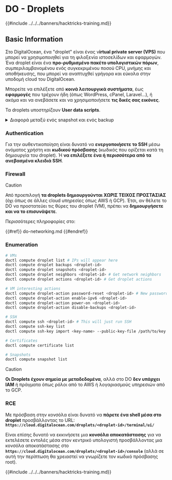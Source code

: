 # DO - Droplets

{{#include ../../../banners/hacktricks-training.md}}

## Basic Information

Στο DigitalOcean, ένα "droplet" είναι ένας v**irtual private server (VPS)** που μπορεί να χρησιμοποιηθεί για τη φιλοξενία ιστοσελίδων και εφαρμογών. Ένα droplet είναι ένα **προ-ρυθμισμένο πακέτο υπολογιστικών πόρων**, συμπεριλαμβανομένου ενός συγκεκριμένου ποσού CPU, μνήμης και αποθήκευσης, που μπορεί να αναπτυχθεί γρήγορα και εύκολα στην υποδομή cloud του DigitalOcean.

Μπορείτε να επιλέξετε από **κοινά λειτουργικά συστήματα**, έως **εφαρμογές** που τρέχουν ήδη (όπως WordPress, cPanel, Laravel...), ή ακόμα και να ανεβάσετε και να χρησιμοποιήσετε **τις δικές σας εικόνες**.

Τα droplets υποστηρίζουν **User data scripts**.

<details>

<summary>Διαφορά μεταξύ ενός snapshot και ενός backup</summary>

Στο DigitalOcean, ένα snapshot είναι μια αντίγραφο χρονικής στιγμής του δίσκου ενός Droplet. Καταγράφει την κατάσταση του δίσκου του Droplet τη στιγμή που ελήφθη το snapshot, συμπεριλαμβανομένου του λειτουργικού συστήματος, των εγκατεστημένων εφαρμογών και όλων των αρχείων και δεδομένων στον δίσκο.

Τα snapshots μπορούν να χρησιμοποιηθούν για τη δημιουργία νέων Droplets με την ίδια διαμόρφωση όπως το αρχικό Droplet, ή για την αποκατάσταση ενός Droplet στην κατάσταση που ήταν όταν ελήφθη το snapshot. Τα snapshots αποθηκεύονται στην υπηρεσία αποθήκευσης αντικειμένων του DigitalOcean και είναι αυξανόμενα, πράγμα που σημαίνει ότι αποθηκεύονται μόνο οι αλλαγές από το τελευταίο snapshot. Αυτό τα καθιστά αποδοτικά στη χρήση και οικονομικά για αποθήκευση.

Από την άλλη πλευρά, ένα backup είναι ένα πλήρες αντίγραφο ενός Droplet, συμπεριλαμβανομένου του λειτουργικού συστήματος, των εγκατεστημένων εφαρμογών, αρχείων και δεδομένων, καθώς και των ρυθμίσεων και μεταδεδομένων του Droplet. Τα backups συνήθως εκτελούνται σε τακτική βάση και καταγράφουν ολόκληρη την κατάσταση ενός Droplet σε μια συγκεκριμένη χρονική στιγμή.

Σε αντίθεση με τα snapshots, τα backups αποθηκεύονται σε συμπιεσμένη και κρυπτογραφημένη μορφή και μεταφέρονται εκτός της υποδομής του DigitalOcean σε μια απομακρυσμένη τοποθεσία για ασφαλή φύλαξη. Αυτό καθιστά τα backups ιδανικά για ανάκτηση από καταστροφές, καθώς παρέχουν ένα πλήρες αντίγραφο ενός Droplet που μπορεί να αποκατασταθεί σε περίπτωση απώλειας δεδομένων ή άλλων καταστροφικών γεγονότων.

Συνοψίζοντας, τα snapshots είναι αντίγραφα χρονικής στιγμής του δίσκου ενός Droplet, ενώ τα backups είναι πλήρη αντίγραφα ενός Droplet, συμπεριλαμβανομένων των ρυθμίσεων και μεταδεδομένων του. Τα snapshots αποθηκεύονται στην υπηρεσία αποθήκευσης αντικειμένων του DigitalOcean, ενώ τα backups μεταφέρονται εκτός της υποδομής του DigitalOcean σε μια απομακρυσμένη τοποθεσία. Και τα δύο snapshots και backups μπορούν να χρησιμοποιηθούν για την αποκατάσταση ενός Droplet, αλλά τα snapshots είναι πιο αποδοτικά στη χρήση και αποθήκευση, ενώ τα backups παρέχουν μια πιο ολοκληρωμένη λύση backup για ανάκτηση από καταστροφές.

</details>

### Authentication

Για την αυθεντικοποίηση είναι δυνατό να **ενεργοποιήσετε το SSH** μέσω ονόματος χρήστη και **κωδικού πρόσβασης** (κωδικός που ορίζεται κατά τη δημιουργία του droplet). Ή **να επιλέξετε ένα ή περισσότερα από τα ανεβασμένα κλειδιά SSH**.

### Firewall

> [!CAUTION]
> Από προεπιλογή **τα droplets δημιουργούνται ΧΩΡΙΣ ΤΕΙΧΟΣ ΠΡΟΣΤΑΣΙΑΣ** (όχι όπως σε άλλες cloud υπηρεσίες όπως AWS ή GCP). Έτσι, αν θέλετε το DO να προστατεύει τις θύρες του droplet (VM), πρέπει να **δημιουργήσετε και να το επισυνάψετε**.

Περισσότερες πληροφορίες στο:

{{#ref}}
do-networking.md
{{#endref}}

### Enumeration
```bash
# VMs
doctl compute droplet list # IPs will appear here
doctl compute droplet backups <droplet-id>
doctl compute droplet snapshots <droplet-id>
doctl compute droplet neighbors <droplet-id> # Get network neighbors
doctl compute droplet actions <droplet-id> # Get droplet actions

# VM interesting actions
doctl compute droplet-action password-reset <droplet-id> # New password is emailed to the user
doctl compute droplet-action enable-ipv6 <droplet-id>
doctl compute droplet-action power-on <droplet-id>
doctl compute droplet-action disable-backups <droplet-id>

# SSH
doctl compute ssh <droplet-id> # This will just run SSH
doctl compute ssh-key list
doctl compute ssh-key import <key-name> --public-key-file /path/to/key.pub

# Certificates
doctl compute certificate list

# Snapshots
doctl compute snapshot list
```
> [!CAUTION]
> **Οι Droplets έχουν σημεία με μεταδεδομένα**, αλλά στο DO **δεν υπάρχει IAM** ή πράγματα όπως ρόλοι από το AWS ή λογαριασμούς υπηρεσιών από το GCP.

### RCE

Με πρόσβαση στην κονσόλα είναι δυνατό να **πάρετε ένα shell μέσα στο droplet** προσβάλλοντας το URL: **`https://cloud.digitalocean.com/droplets/<droplet-id>/terminal/ui/`**

Είναι επίσης δυνατό να εκκινήσετε μια **κονσόλα αποκατάστασης** για να εκτελέσετε εντολές μέσα στον κεντρικό υπολογιστή προσβάλλοντας μια κονσόλα αποκατάστασης στο **`https://cloud.digitalocean.com/droplets/<droplet-id>/console`** (αλλά σε αυτή την περίπτωση θα χρειαστεί να γνωρίζετε τον κωδικό πρόσβασης root).

{{#include ../../../banners/hacktricks-training.md}}
